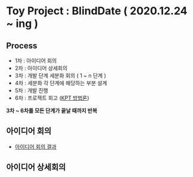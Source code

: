 # Toy Project : BlindDate ( 2020.12.24 ~ ing )

## Process
* 1차 : 아이디어 회의
* 2차 : 아이디어 상세회의
* 3차 : 개발 단계 세분화 회의 ( 1 ~ n 단계 )
* 4차 : 세분화 각 단계에 해당하는 부분 설계
* 5차 : 개발 진행
* 6차 : 프로젝트 회고 ([KPT 방법론](https://woowabros.github.io/experience/2020/05/13/birth-of-team-culture.html))

<b>3차 ~ 6차를 모든 단계가 끝날 때까지 반복</b>

## 아이디어 회의
* [아이디어 회의 결과](https://github.com/DevHyeon0312/ToyProject-BlindDate/blob/main/1st_idea_conference.md)

## 아이디어 상세회의
